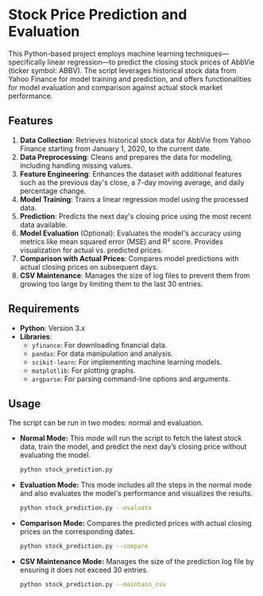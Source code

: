 # Stock Price Prediction and Evaluation

This Python-based project employs machine learning techniques—specifically linear regression—to predict the closing stock prices of AbbVie (ticker symbol: ABBV). The script leverages historical stock data from Yahoo Finance for model training and prediction, and offers functionalities for model evaluation and comparison against actual stock market performance.

## Features

1. **Data Collection**: Retrieves historical stock data for AbbVie from Yahoo Finance starting from January 1, 2020, to the current date.
2. **Data Preprocessing**: Cleans and prepares the data for modeling, including handling missing values.
3. **Feature Engineering**: Enhances the dataset with additional features such as the previous day's close, a 7-day moving average, and daily percentage change.
4. **Model Training**: Trains a linear regression model using the processed data.
5. **Prediction**: Predicts the next day's closing price using the most recent data available.
6. **Model Evaluation** (Optional): Evaluates the model's accuracy using metrics like mean squared error (MSE) and R² score. Provides visualization for actual vs. predicted prices.
7. **Comparison with Actual Prices**: Compares model predictions with actual closing prices on subsequent days.
8. **CSV Maintenance**: Manages the size of log files to prevent them from growing too large by limiting them to the last 30 entries.

## Requirements

- **Python**: Version 3.x
- **Libraries**: 
  - `yfinance`: For downloading financial data.
  - `pandas`: For data manipulation and analysis.
  - `scikit-learn`: For implementing machine learning models.
  - `matplotlib`: For plotting graphs.
  - `argparse`: For parsing command-line options and arguments.

## Usage
The script can be run in two modes: normal and evaluation.
- **Normal Mode:** This mode will run the script to fetch the latest stock data, train the model, and predict the next day’s closing price without evaluating the model. 
  ```bash
  python stock_prediction.py
  ```
- **Evaluation Mode:** This mode includes all the steps in the normal mode and also evaluates the model's performance and visualizes the results. 
  ```bash
  python stock_prediction.py --evaluate
  ```
- **Comparison Mode:** Compares the predicted prices with actual closing prices on the corresponding dates. 
  ```bash
  python stock_prediction.py --compare
  ```
- **CSV Maintenance Mode:** Manages the size of the prediction log file by ensuring it does not exceed 30 entries.
  ```bash
  python stock_prediction.py --maintain_csv
  ```
